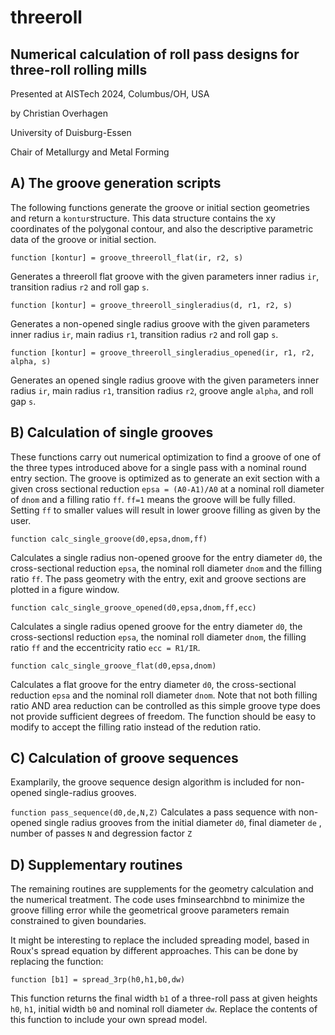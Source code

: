 # threeroll
Numerical calculation of roll pass designs for three-roll rolling mills
-----------------------------------------------------------------------

Presented at AISTech 2024, Columbus/OH, USA


by Christian Overhagen

University of Duisburg-Essen

Chair of Metallurgy and Metal Forming




A) The groove generation scripts
--------------------------------

The following functions generate the groove or initial section geometries and return a `kontur`structure. This data structure contains the xy coordinates of the polygonal contour, and also the descriptive parametric data of the groove or initial section.

`function [kontur] = groove_threeroll_flat(ir, r2, s)`

Generates a threeroll flat groove with the given parameters inner radius `ir`, transition radius `r2` and roll gap `s`.


`function [kontur] = groove_threeroll_singleradius(d, r1, r2, s)`

Generates a non-opened single radius groove with the given parameters inner radius `ir`, main radius `r1`, transition radius `r2` and roll gap `s`.


`function [kontur] = groove_threeroll_singleradius_opened(ir, r1, r2, alpha, s)`

Generates an opened single radius groove with the given parameters inner radius `ir`, main radius `r1`, transition radius `r2`, groove angle `alpha`, and roll gap `s`.



B) Calculation of single grooves
----------------------------------

These functions carry out numerical optimization to find a groove of one of the three types introduced above for a single pass with a nominal round entry section. The groove is optimized as to generate an exit section with a given cross sectional reduction `epsa = (A0-A1)/A0` at a nominal roll diameter of `dnom` and a filling ratio `ff`. `ff=1` means the groove will be fully filled. Setting `ff` to smaller values will result in lower groove filling as given by the user. 


`function calc_single_groove(d0,epsa,dnom,ff)`

Calculates a single radius non-opened groove for the entry diameter `d0`, the cross-sectional reduction `epsa`, the nominal roll diameter `dnom` and the filling ratio `ff`. The pass geometry with the entry, exit and groove sections are plotted in a figure window.


`function calc_single_groove_opened(d0,epsa,dnom,ff,ecc)`

Calculates a single radius opened groove for the entry diameter `d0`, the cross-sectionsl reduction `epsa`, the nominal roll diameter `dnom`, the filling ratio `ff` and the eccentricity ratio `ecc = R1/IR`. 

`function calc_single_groove_flat(d0,epsa,dnom)`

Calculates a flat groove for the entry diameter `d0`, the cross-sectional reduction `epsa` and the nominal roll diameter `dnom`. Note that not both filling ratio AND area reduction can be controlled as this simple groove type does not provide sufficient degrees of freedom. The function should be easy to modify to accept the filling ratio instead of the redution ratio.


C) Calculation of groove sequences
----------------------------------

Examplarily, the groove sequence design algorithm is included for non-opened single-radius grooves.

`function pass_sequence(d0,de,N,Z)`
Calculates a pass sequence with non-opened single radius grooves from the initial diameter `d0`, final diameter `de` , number of passes `N` and degression factor `Z`



D) Supplementary routines
-------------------------

The remaining routines are supplements for the geometry calculation and the numerical treatment.
The code uses fminsearchbnd to minimize the groove filling error while the geometrical groove parameters remain constrained to given boundaries.

It might be interesting to replace the included spreading model, based in Roux's spread equation by different approaches. This can be done by replacing the function:

`function [b1] = spread_3rp(h0,h1,b0,dw)`

This function returns the final width `b1` of a three-roll pass at given heights `h0`, `h1`, initial width `b0` and nominal roll diameter `dw`. Replace the contents of this function to include your own spread model.
